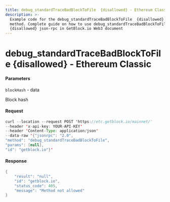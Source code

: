 ```yaml
---
title: debug_standardTraceBadBlockToFile  {disallowed} - Ethereum Classic
description: >-
  Example code for the debug_standardTraceBadBlockToFile  {disallowed} json-rpc
  method. Сomplete guide on how to use debug_standardTraceBadBlockToFile 
  {disallowed} json-rpc in GetBlock.io Web3 document
---
```


# debug\_standardTraceBadBlockToFile  {disallowed} - Ethereum Classic

#### Parameters

`blockHash` - data

Block hash

#### Request

```java
curl --location --request POST 'https://etc.getblock.io/mainnet/' 
--header 'x-api-key: YOUR-API-KEY' 
--header 'Content-Type: application/json' 
--data-raw '{"jsonrpc": "2.0",
"method": "debug_standardTraceBadBlockToFile",
"params": [null],
"id": "getblock.io"}'
```

#### Response

```java
{
    "result": "null",
    "id": "getblock.io",
    "status_code": 405,
    "message": "Method not allowed"
}
```
